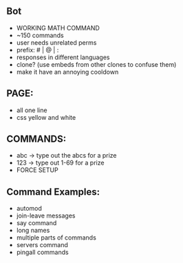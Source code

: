 ## Bot
- WORKING MATH COMMAND
- ~150 commands
- user needs unrelated perms
- prefix: # | @ | :
- responses in different languages
- clone? (use embeds from other clones to confuse them)
- make it have an annoying cooldown

## PAGE:
- all one line
- css yellow and white
  
## COMMANDS:
- abc -> type out the abcs for a prize
- 123 -> type out 1-69 for a prize
- FORCE SETUP

## Command Examples:
- automod
- join-leave messages
- say command
- long names
- multiple parts of commands
- servers command
- pingall commands